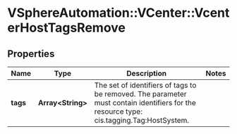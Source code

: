 # VSphereAutomation::VCenter::VcenterHostTagsRemove

## Properties
Name | Type | Description | Notes
------------ | ------------- | ------------- | -------------
**tags** | **Array&lt;String&gt;** | The set of identifiers of tags to be removed. The parameter must contain identifiers for the resource type: cis.tagging.Tag:HostSystem. | 


